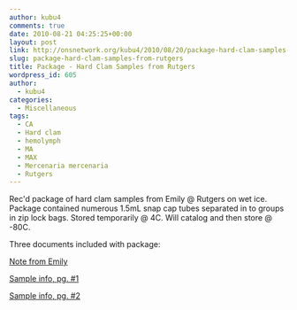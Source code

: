 ```yaml
---
author: kubu4
comments: true
date: 2010-08-21 04:25:25+00:00
layout: post
link: http://onsnetwork.org/kubu4/2010/08/20/package-hard-clam-samples-from-rutgers/
slug: package-hard-clam-samples-from-rutgers
title: Package - Hard Clam Samples from Rutgers
wordpress_id: 605
author:
  - kubu4
categories:
  - Miscellaneous
tags:
  - CA
  - Hard clam
  - hemolymph
  - MA
  - MAX
  - Mercenaria mercenaria
  - Rutgers
---
```


Rec'd package of hard clam samples from Emily @ Rutgers on wet ice. Package contained numerous 1.5mL snap cap tubes separated in to groups in zip lock bags. Stored temporarily @ 4C. Will catalog and then store @ -80C.

Three documents included with package:

[Note from Emily](http://eagle.fish.washington.edu/Arabidopsis/20100820-01.jpg)

[Sample info, pg. #1](http://eagle.fish.washington.edu/Arabidopsis/20100820-02.jpg)

[Sample info, pg. #2](http://eagle.fish.washington.edu/Arabidopsis/20100820-03.jpg)
